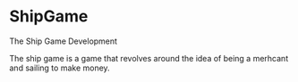 # ShipGame
The Ship Game Development

The ship game is a game that revolves around the idea of being a merhcant and sailing to make money.
